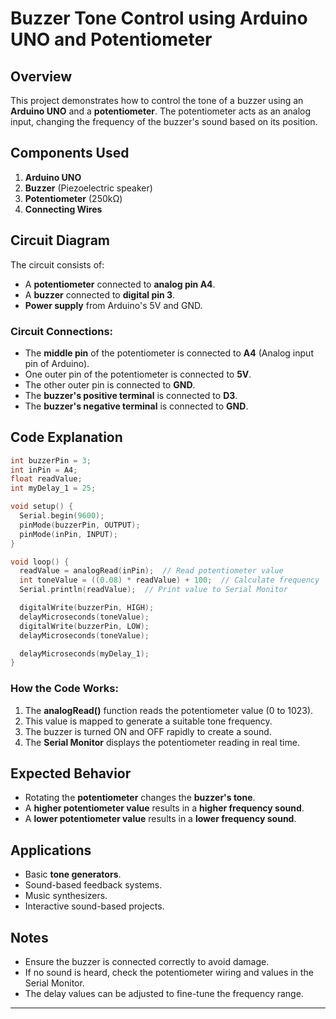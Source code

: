 # Buzzer Tone Control using Arduino UNO and Potentiometer

## Overview
This project demonstrates how to control the tone of a buzzer using an **Arduino UNO** and a **potentiometer**. The potentiometer acts as an analog input, changing the frequency of the buzzer's sound based on its position.

## Components Used
1. **Arduino UNO**
2. **Buzzer** (Piezoelectric speaker)
3. **Potentiometer** (250kΩ)
4. **Connecting Wires**

## Circuit Diagram
The circuit consists of:
- A **potentiometer** connected to **analog pin A4**.
- A **buzzer** connected to **digital pin 3**.
- **Power supply** from Arduino's 5V and GND.

### Circuit Connections:
- The **middle pin** of the potentiometer is connected to **A4** (Analog input pin of Arduino).
- One outer pin of the potentiometer is connected to **5V**.
- The other outer pin is connected to **GND**.
- The **buzzer's positive terminal** is connected to **D3**.
- The **buzzer's negative terminal** is connected to **GND**.

## Code Explanation
```cpp
int buzzerPin = 3;
int inPin = A4;
float readValue;
int myDelay_1 = 25;

void setup() {
  Serial.begin(9600);
  pinMode(buzzerPin, OUTPUT);
  pinMode(inPin, INPUT);
}

void loop() {
  readValue = analogRead(inPin);  // Read potentiometer value
  int toneValue = ((0.08) * readValue) + 100;  // Calculate frequency
  Serial.println(readValue);  // Print value to Serial Monitor

  digitalWrite(buzzerPin, HIGH);
  delayMicroseconds(toneValue);
  digitalWrite(buzzerPin, LOW);
  delayMicroseconds(toneValue);

  delayMicroseconds(myDelay_1);
}
```

### How the Code Works:
1. The **analogRead()** function reads the potentiometer value (0 to 1023).
2. This value is mapped to generate a suitable tone frequency.
3. The buzzer is turned ON and OFF rapidly to create a sound.
4. The **Serial Monitor** displays the potentiometer reading in real time.

## Expected Behavior
- Rotating the **potentiometer** changes the **buzzer's tone**.
- A **higher potentiometer value** results in a **higher frequency sound**.
- A **lower potentiometer value** results in a **lower frequency sound**.

## Applications
- Basic **tone generators**.
- Sound-based feedback systems.
- Music synthesizers.
- Interactive sound-based projects.

## Notes
- Ensure the buzzer is connected correctly to avoid damage.
- If no sound is heard, check the potentiometer wiring and values in the Serial Monitor.
- The delay values can be adjusted to fine-tune the frequency range.
---